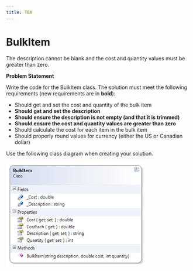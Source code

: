 ```yaml
---
title: TBA
---
```

# BulkItem

The description cannot be blank and the cost and quantity values must be greater than zero.

**Problem Statement**

Write the code for the BulkItem class. The solution must meet the following requirements (new requirements are in **bold**):

* Should get and set the cost and quantity of the bulk item
* **Should get and set the description**
* **Should ensure the description is not empty (and that it is trimmed)**
* **Should ensure the cost and quantity values are greater than zero**
* Should calculate the cost for each item in the bulk item
* Should properly round values for currency (either the US or Canadian dollar)

Use the following class diagram when creating your solution.
 
![](G-BulkItem.png)

